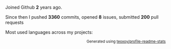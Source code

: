 Joined Github **2** years ago.

Since then I pushed **3360** commits, opened **8** issues, submitted **200** pull requests

Most used languages across my projects:


<p align="right"><sub>Generated using <a href="https://github.com/marketplace/actions/profile-readme-stats">teoxoy/profile-readme-stats</a></sub></p>
